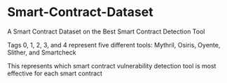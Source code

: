 # Smart-Contract-Dataset
A Smart Contract Dataset on the Best Smart Contract Detection Tool

Tags 0, 1, 2, 3, and 4 represent five different tools: Mythril, Osiris, Oyente, Slither, and Smartcheck

This represents which smart contract vulnerability detection tool is most effective for each smart contract

